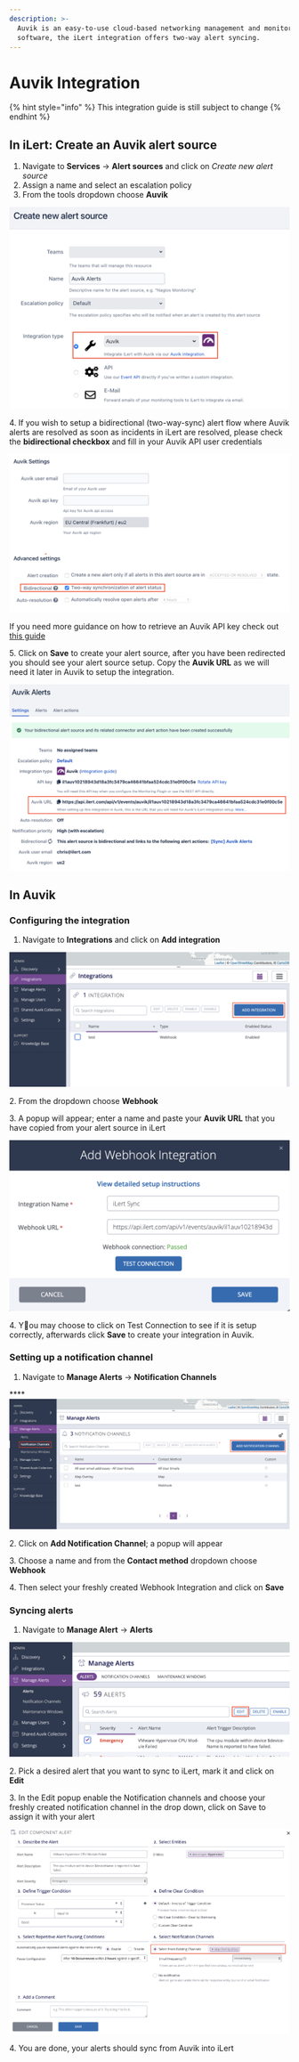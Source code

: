 ```yaml
---
description: >-
  Auvik is an easy-to-use cloud-based networking management and monitoring
  software, the iLert integration offers two-way alert syncing.
---
```


# Auvik Integration

{% hint style="info" %}
This integration guide is still subject to change
{% endhint %}

## In iLert: Create an Auvik alert source

1. Navigate to **Services** -> **Alert sources** and click on _Create new alert source_
2. Assign a name and select an escalation policy
3. From the tools dropdown choose **Auvik**

![](<../.gitbook/assets/image (54).png>)

4\. If you wish to setup a bidirectional (two-way-sync) alert flow where Auvik alerts are resolved as soon as incidents in iLert are resolved, please check the **bidirectional checkbox** and fill in your Auvik API user credentials

![](<../.gitbook/assets/image (53).png>)

If you need more guidance on how to retrieve an Auvik API key check out [this guide](https://support.auvik.com/hc/en-us/articles/204309114#topic\_regenerate)

5\. Click on **Save** to create your alert source, after you have been redirected you should see your alert source setup. Copy the **Auvik URL** as we will need it later in Auvik to setup the integration.

![](<../.gitbook/assets/image (48).png>)

## In Auvik

### Configuring the integration

1. Navigate to **Integrations** and click on **Add integration**

![](<../.gitbook/assets/image (49).png>)

&#x20;2\. From the dropdown choose **Webhook**

3\. A popup will appear; enter a name and paste your **Auvik URL** that you have copied from your alert source in iLert

![](<../.gitbook/assets/image (51).png>)

4\. You may choose to click on Test Connection to see if it is setup correctly, afterwards click **Save** to create your integration in Auvik.

### Setting up a notification channel

1. Navigate to **Manage Alerts** -> **Notification Channels**

****![](<../.gitbook/assets/image (52).png>)

2\. Click on **Add Notification Channel**; a popup will appear

3\. Choose a name and from the **Contact method** dropdown choose **Webhook**

4\. Then select your freshly created Webhook Integration and click on **Save**

### Syncing alerts

1. Navigate to **Manage Alert** -> **Alerts**

&#x20;![](<../.gitbook/assets/image (50).png>)

2\. Pick a desired alert that you want to sync to iLert, mark it and click on **Edit**

3\. In the Edit popup enable the Notification channels and choose your freshly created notification channel in the drop down, click on Save to assign it with your alert

****![](<../.gitbook/assets/image (47).png>)****

4\. You are done, your alerts should sync from Auvik into iLert

